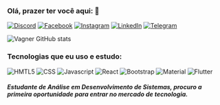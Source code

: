 ### Olá, prazer ter você aqui: 🫶
[![Discord](https://img.shields.io/badge/Discord-7289DA?style=for-the-badge&logo=discord&logoColor=white)](https://discord.com/channels/@#4423)
[![Facebook](https://img.shields.io/badge/Facebook-1877F2?style=for-the-badge&logo=facebook&logoColor=white)](https://www.facebook.com/vagner.morgado)
[![Instagram](https://img.shields.io/badge/Instagram-E4405F?style=for-the-badge&logo=instagram&logoColor=white)](https://www.instagram.com/vagner.morgado/)
[![LinkedIn](https://img.shields.io/badge/LinkedIn-0077B5?style=for-the-badge&logo=linkedin&logoColor=white)](https://www.linkedin.com/in/vagnermorgado)
[![Telegram](https://img.shields.io/badge/Telegram-2CA5E0?style=for-the-badge&logo=telegram&logoColor=white)](https://t.me/vagnermorgado)


![Vagner GitHub stats](https://github-readme-stats.vercel.app/api?username=vagnermorgado&show_icons=true&theme=dark)

### Tecnologias que eu uso e estudo:
![HMTL5](https://img.shields.io/badge/HTML5-E34F26?style=for-the-badge&logo=html5&logoColor=white)
![CSS](https://img.shields.io/badge/CSS-239120?&style=for-the-badge&logo=css3&logoColor=white)
![Javascript](https://img.shields.io/badge/JavaScript-F7DF1E?style=for-the-badge&logo=javascript&logoColor=black)
![React](https://img.shields.io/badge/React-20232A?style=for-the-badge&logo=react&logoColor=61DAFB)
![Bootstrap](https://img.shields.io/badge/Bootstrap-563D7C?style=for-the-badge&logo=bootstrap&logoColor=white)
![Material](https://img.shields.io/badge/Material--UI-0081CB?style=for-the-badge&logo=material-ui&logoColor=white)
![Flutter](https://img.shields.io/badge/Flutter-02569B?style=for-the-badge&logo=flutter&logoColor=white)

##### Estudante de Análise em Desenvolvimento de Sistemas, procuro a primeira oportunidade para entrar no mercado de tecnologia.
